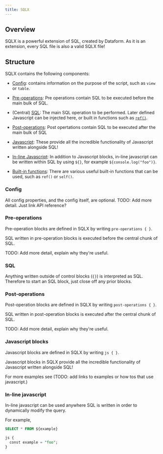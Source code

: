 ```yaml
---
title: SQLX
---
```


## Overview

SQLX is a powerful extension of SQL, created by Dataform. As it is an extension, every SQL file is also a valid SQLX file!

## Structure

SQLX contains the following components:

- [Config](#Config): contains information on the purpose of the script, such as `view` or `table`.

- [Pre-operations](#pre-operations): Pre operations contain SQL to be executed before the main bulk of SQL.

- (Central) [SQL](sql): The main SQL operation to be performed. Later defined Javascript can be injected here, or built in functions such as [`ref()`](TODO).

- [Post-operations](#post-operations): Post opertations contain SQL to be executed after the main bulk of SQL

- [Javascript](#javascript-blocks): These provide all the incredible functionality of Javascript written alongside SQL!

- [In-line Javascript](#in-line-javascript): In addition to Javascript blocks, in-line javascript can be written within SQL by using `${}`, for example `${console.log("foo")}`.

- [Built-in functions](built-in-functions): There are various useful built-in functions that can be used, such as `ref()` or `self()`.

### Config

All config properties, and the config itself, are optional. TODO: Add more detail. Just link API reference?

### Pre-operations

Pre-operation blocks are defined in SQLX by writing `pre-operations { }`.

SQL written in pre-operation blocks is executed before the central chunk of SQL.

TODO: Add more detail, explain why they're useful.

### SQL

Anything written outside of control blocks (`{}`) is interpreted as SQL. Therefore to start an SQL block, just close off any prior blocks.

### Post-operations

Post-operation blocks are defined in SQLX by writing `post-operations { }`.

SQL written in post-operation blocks is executed after the central chunk of SQL.

TODO: Add more detail, explain why they're useful.

### Javascript blocks

Javascript blocks are defined in SQLX by writing `js { }`.

Javascript blocks in SQLX provide all the incredible functionality of Javascript written alongside SQL!

For more examples see (TODO: add links to examples or how tos that use javascript.)

### In-line javascript

In-line javascript can be used anywhere SQL is written in order to dynamically modify the query.

For example,

```SQL
SELECT * FROM ${example}

js {
  const example = "foo";
}
```
